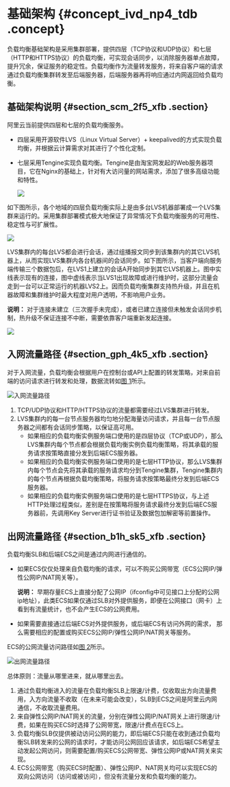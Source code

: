 # 基础架构 {#concept_ivd_np4_tdb .concept}

负载均衡基础架构是采用集群部署，提供四层（TCP协议和UDP协议）和七层（HTTP和HTTPS协议）的负载均衡，可实现会话同步，以消除服务器单点故障，提升冗余，保证服务的稳定性。负载均衡作为流量转发服务，将来自客户端的请求通过负载均衡集群转发至后端服务器，后端服务器再将响应通过内网返回给负载均衡。

## 基础架构说明 {#section_scm_2f5_xfb .section}

阿里云当前提供四层和七层的负载均衡服务。

-   四层采用开源软件LVS（Linux Virtual Server）+ keepalived的方式实现负载均衡，并根据云计算需求对其进行了个性化定制。
-   七层采用Tengine实现负载均衡。Tengine是由淘宝网发起的Web服务器项目，它在Nginx的基础上，针对有大访问量的网站需求，添加了很多高级功能和特性。

    ![](http://static-aliyun-doc.oss-cn-hangzhou.aliyuncs.com/assets/img/4092/1555308983938_zh-CN.png)


如下图所示，各个地域的四层负载均衡实际上是由多台LVS机器部署成一个LVS集群来运行的。采用集群部署模式极大地保证了异常情况下负载均衡服务的可用性、稳定性与可扩展性。

![](http://static-aliyun-doc.oss-cn-hangzhou.aliyuncs.com/assets/img/4092/1555308983939_zh-CN.png)

LVS集群内的每台LVS都会进行会话，通过组播报文同步到该集群内的其它LVS机器上，从而实现LVS集群内各台机器间的会话同步。如下图所示，当客户端向服务端传输三个数据包后，在LVS1上建立的会话A开始同步到其它LVS机器上。图中实线表示现有的连接，图中虚线表示当LVS1出现故障或进行维护时，这部分流量会走到一台可以正常运行的机器LVS2上。因而负载均衡集群支持热升级，并且在机器故障和集群维护时最大程度对用户透明，不影响用户业务。

**说明：** 对于连接未建立（三次握手未完成），或者已建立连接但未触发会话同步机制，热升级不保证连接不中断，需要依靠客户端重新发起连接。

![](http://static-aliyun-doc.oss-cn-hangzhou.aliyuncs.com/assets/img/4092/1555308983941_zh-CN.png)

## 入网流量路径 {#section_gph_4k5_xfb .section}

对于入网流量，负载均衡会根据用户在控制台或API上配置的转发策略，对来自前端的访问请求进行转发和处理，数据流转如[图 1](#d7e30)所示。

![](../DNslb1866251/../DNSLB11827830/images/2333_zh-CN.png "入网流量路径")

1.  TCP/UDP协议和HTTP/HTTPS协议的流量都需要经过LVS集群进行转发。
2.  LVS集群内的每一台节点服务器均匀地分配海量访问请求，并且每一台节点服务器之间都有会话同步策略，以保证高可用。
    -   如果相应的负载均衡实例服务端口使用的是四层协议（TCP或UDP），那么LVS集群内每个节点都会根据负载均衡实例负载均衡策略，将其承载的服务请求按策略直接分发到后端ECS服务器。
    -   如果相应的负载均衡实例服务端口使用的是七层HTTP协议，那么LVS集群内每个节点会先将其承载的服务请求均分到Tengine集群，Tengine集群内的每个节点再根据负载均衡策略，将服务请求按策略最终分发到后端ECS服务器。
    -   如果相应的负载均衡实例服务端口使用的是七层HTTPS协议，与上述HTTP处理过程类似，差别是在按策略将服务请求最终分发到后端ECS服务器前，先调用Key Server进行证书验证及数据包加解密等前置操作。

## 出网流量路径 {#section_b1h_sk5_xfb .section}

负载均衡SLB和后端ECS之间是通过内网进行通信的。

-   如果ECS仅仅处理来自负载均衡的请求，可以不购买公网带宽（ECS公网IP/弹性公网IP/NAT网关等）。

    **说明：** 早期存量ECS上直接分配了公网IP（ifconfig中可见接口上分配的公网ip地址），此类ECS如果仅通过SLB对外提供服务，即便在公网接口（网卡）上看到有流量统计，也不会产生ECS的公网费用。

-   如果需要直接通过后端ECS对外提供服务，或后端ECS有访问外网的需求， 那么需要相应的配置或购买ECS公网IP/弹性公网IP/NAT网关等服务。

ECS的公网流量访问路径如[图 2](#d7e88)所示。

![](../DNslb1866251/../DNSLB11827830/images/2335_zh-CN.png "出网流量路径")

总体原则：流量从哪里进来，就从哪里出去。

1.  通过负载均衡进入的流量在负载均衡SLB上限速/计费，仅收取出方向流量费用，入方向流量不收取（在未来可能会改变），SLB到ECS之间是阿里云内网通信，不收取流量费用。
2.  来自弹性公网IP/NAT网关的流量，分别在弹性公网IP/NAT网关上进行限速/计费，如果在购买ECS时选择了公网带宽，限速/计费点在ECS上。
3.  负载均衡SLB仅提供被动访问公网的能力，即后端ECS只能在收到通过负载均衡SLB转发来的公网的请求时，才能访问公网回应该请求，如后端ECS希望主动发起公网访问，则需要配置/购买ECS公网带宽、弹性公网IP或NAT网关来实现。
4.  ECS公网带宽（购买ECS时配置）、弹性公网IP、NAT网关均可以实现ECS的双向公网访问（访问或被访问），但没有流量分发和负载均衡的能力。

